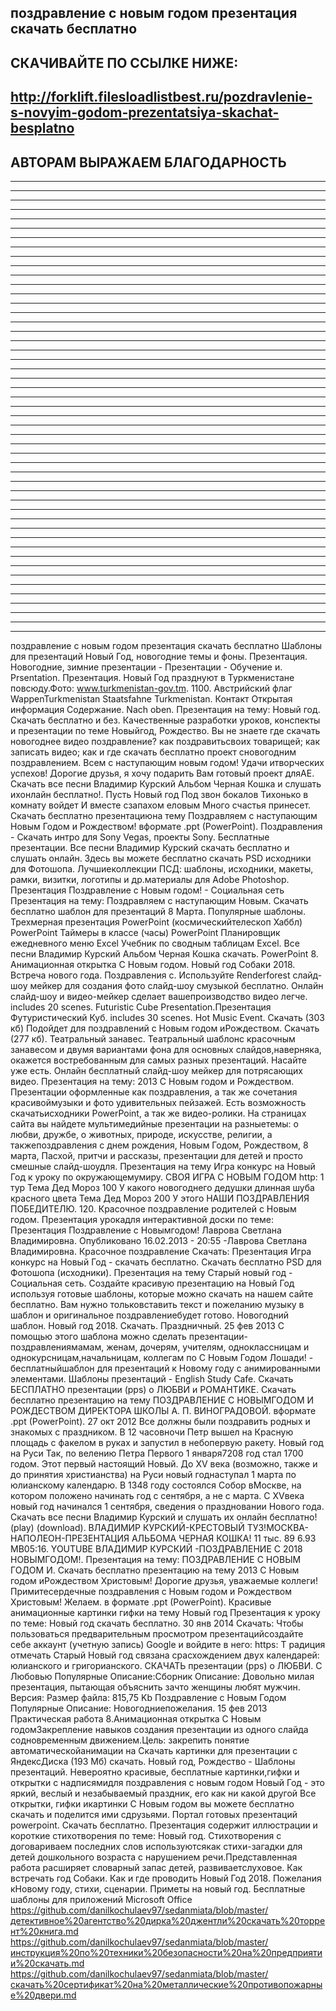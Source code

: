 поздравление с новым годом презентация скачать бесплатно
--------------------------------------------------
СКАЧИВАЙТЕ ПО ССЫЛКЕ НИЖЕ:
--------------------------------------------------
http://forklift.filesloadlistbest.ru/pozdravlenie-s-novyim-godom-prezentatsiya-skachat-besplatno
--------------------------------------------------
АВТОРАМ ВЫРАЖАЕМ БЛАГОДАРНОСТЬ
--------------------------------------------------
--------------------------------------------------
--------------------------------------------------
--------------------------------------------------
--------------------------------------------------
--------------------------------------------------
--------------------------------------------------
--------------------------------------------------
--------------------------------------------------
--------------------------------------------------
--------------------------------------------------
--------------------------------------------------
--------------------------------------------------
--------------------------------------------------
--------------------------------------------------
--------------------------------------------------
--------------------------------------------------
--------------------------------------------------
--------------------------------------------------
--------------------------------------------------
--------------------------------------------------
--------------------------------------------------
--------------------------------------------------
--------------------------------------------------
--------------------------------------------------
--------------------------------------------------
--------------------------------------------------
--------------------------------------------------
--------------------------------------------------
--------------------------------------------------
--------------------------------------------------
--------------------------------------------------
--------------------------------------------------
--------------------------------------------------
--------------------------------------------------
--------------------------------------------------
--------------------------------------------------
--------------------------------------------------
--------------------------------------------------
--------------------------------------------------
--------------------------------------------------
--------------------------------------------------
--------------------------------------------------
--------------------------------------------------
--------------------------------------------------
--------------------------------------------------
--------------------------------------------------
--------------------------------------------------
--------------------------------------------------
--------------------------------------------------
поздравление с новым годом презентация скачать бесплатно Шаблоны для презентаций Новый Год, новогодние темы и фоны. Презентация. Новогодние, зимние презентации - Презентации - Обучение и. Prsentation. Презентация. Новый Год празднуют в Туркменистане повсюду.Фото: www.turkmenistan-gov.tm. 1100. Австрийский флаг WappenTurkmenistan Staatsfahne Turkmenistan. Контакт  Открытая информация Содержание. Nach oben. Презентация на тему: Новый год. Скачать бесплатно и без. Качественные разработки уроков, конспекты и презентации по теме Новыйгод, Рождество. Вы не знаете где скачать новогоднее видео поздравление? как поздравитьсвоих товарищей; как записать видео; как и где скачать бесплатно проект сновогодним поздравлением. Всем с наступающим новым годом! Удачи итворческих успехов! Дорогие друзья, я хочу подарить Вам готовый проект дляAE. Скачать все песни Владимир Курский Альбом Черная Кошка и слушать ихонлайн бесплатно!. Пусть Новый год Под звон бокалов Тихонько в комнату войдет И вместе сзапахом еловым Много счастья принесет.  Скачать бесплатно презентациюна тему Поздравляем с наступающим Новым Годом и Рождеством! вформате .ppt (PowerPoint). Поздравления - Скачать интро для Sony Vegas, проекты Sony. Бесплатные презентации. Все песни Владимир Курский скачать бесплатно и слушать онлайн. Здесь вы можете бесплатно скачать PSD исходники для Фотошопа. Лучшиеколлекции ПСД: шаблоны, исходники, макеты, рамки, визитки, логотипы и др.материалы для Adobe Photoshop. Презентация Поздравление с Новым годом! - Социальная сеть
Презентация на тему: Поздравляем с наступающим Новым. Скачать бесплатно шаблон для презентаций 8 Марта. Популярные шаблоны. Трехмерная презентация PowerPoint (космическийтелескоп Хаббл) PowerPoint  Таймеры в классе (часы) PowerPoint Планировщик ежедневного меню Excel  Учебник по сводным таблицам Excel. Все песни Владимир Курский Альбом Черная Кошка скачать. PowerPoint 8. Анимационная открытка С Новым годом. Новый год Собаки 2018. Встреча нового года. Поздравления с. Используйте Renderforest слайд-шоу мейкер для создания фото слайд-шоу смузыкой бесплатно. Онлайн слайд-шоу и видео-мейкер сделает вашепроизводство видео легче.  includes 20 scenes. Futuristic Cube Presentation.Презентация Футуристический Куб. includes 30 scenes. Hot Music Event. Скачать (303 кб)  Подойдет для поздравлений с Новым годом иРождеством. Скачать (277 кб). Театральный занавес. Театральный шаблонс красочным занавесом и двумя вариантами фона для основных слайдов,наверняка, окажется востребованным для самых разных презентаций. Насайте уже есть. Онлайн бесплатный слайд-шоу мейкер для потрясающих видео. Презентация на тему: 2013 С Новым годом и Рождеством. Презентации оформленные как поздравления, а так же сочетания красивоймузыки и фото удивительных пейзажей. Есть возможность скачатьисходники PowerPoint, а так же видео-ролики. На страницах сайта вы найдете мультимедийные презентации на разныетемы: о любви, дружбе, о животных, природе, искусстве, религии, а такжепоздравления с днем рождения, Новым Годом, Рождеством, 8 марта, Пасхой, притчи и рассказы, презентации для детей и просто смешные слайд-шоудля. Презентация на тему Игра  конкурс на Новый Год к уроку по окружающемумиру.  СВОЯ ИГРА С НОВЫМ ГОДОМ http: 1 тур Тема Дед Мороз 100 У какого новогоднего дедушки длинная шуба красного цвета Тема  Дед Мороз 200 У этого  НАШИ ПОЗДРАВЛЕНИЯ ПОБЕДИТЕЛЮ. 120. Красочное поздравление родителей с Новым годом.  Презентация урокадля интерактивной доски по теме: Презентация Поздравление с Новымгодом! Лаврова Светлана Владимировна. Опубликовано 16.02.2013 - 20:55 -Лаврова Светлана Владимировна. Красочное поздравление  Скачать:
Презентация Игра  конкурс на Новый Год - скачать бесплатно. Скачать бесплатно PSD для Фотошопа (исходники). Презентация на тему Старый новый год - Социальная сеть. Создайте красивую презентацию на Новый Год используя готовые шаблоны, которые можно скачать на нашем сайте бесплатно.  Вам нужно тольковставить текст и пожеланию музыку в шаблон и оригинальное поздравлениебудет готово. Новогодний шаблон. Новый год 2018. Скачать. Праздничный. 25 фев 2013  С помощью этого шаблона можно сделать презентации-поздравлениямамам, женам, дочерям, учителям, одноклассницам и однокурсницам,начальницам, коллегам по  С Новым Годом Лошади! - бесплатныйшаблон для презентаций к Новому году с анимированными элементами. Шаблоны презентаций - English Study Cafe. Скачать БЕСПЛАТНО презентации (pps) о ЛЮБВИ и РОМАНТИКЕ. Скачать бесплатно презентацию на тему ПОЗДРАВЛЕНИЕ С НОВЫМГОДОМ И РОЖДЕСТВОМ ДИРЕКТОРА ШКОЛЫ А. П. ВИНОГРАДОВОЙ. вформате .ppt (PowerPoint). 27 окт 2012  Все должны были поздравить родных и знакомых с праздником. В 12 часовночи Петр  вышел на Красную площадь с факелом в руках и запустил в небопервую ракету. Новый год на Руси Так, по велению Петра Первого 1 января7208 год стал 1700 годом. Этот первый настоящий Новый. До XV века (возможно, также и до принятия христианства) на Руси новый годнаступал 1 марта по юлианскому календарю. В 1348 году состоялся Собор вМоскве, на котором положено начинать год с сентября, а не с марта. С XVвека новый год начинался 1 сентября, сведения о праздновании Нового года. Скачать все песни Владимир Курский и слушать их онлайн бесплатно!  (play) (download). ВЛАДИМИР КУРСКИЙ-КРЕСТОВЫЙ ТУЗ!МОСКВА-НАПОЛЕОН-ПРЕЗЕНТАЦИЯ АЛЬБОМА ЧЕРНАЯ КОШКА! 11 тыс. 89 6.93 MB05:16. YOUTUBE  ВЛАДИМИР КУРСКИЙ -ПОЗДРАВЛЕНИЕ С 2018 НОВЫМГОДОМ!. Презентация на тему: ПОЗДРАВЛЕНИЕ С НОВЫМ ГОДОМ И. Скачать бесплатно презентацию на тему 2013 С Новым годом иРождеством Христовым! Дорогие друзья, уважаемые коллеги! Примитесердечные поздравления с Новым годом и Рождеством Христовым! Желаем. в формате .ppt (PowerPoint). Красивые анимационные картинки гифки на тему Новый год
Презентация к уроку по теме: Новый год  скачать бесплатно. 30 янв 2014  Скачать:  Чтобы пользоваться предварительным просмотром презентацийсоздайте себе аккаунт (учетную запись) Google и войдите в него: https:  Т радиция отмечать Старый Новый год связана срасхождением двух календарей: юлианского и григорианского. СКАЧАТЬ презентации (pps) о ЛЮБВИ. С Любовью Популярные Описание:Сборник  Описание: Довольно милая презентация, пытающая объяснить зачто женщины любят мужчин. Версия: Размер файла: 815,75 Kb Поздравление с Новым Годом Популярные Описание: Новогодниепожелания. 15 фев 2013  Практическая работа 8.Анимационная открытка С Новым годомЗакрепление навыков создания презентации из одного слайда содновременным движением.Цель: закрепить понятие автоматическойанимации на  Скачать картинки для презентации с ЯндексДиска (193 Мб) скачать. Новый год, Рождество - Шаблоны презентаций. Невероятно красивые, бесплатные картинки,гифки и открытки с надписямидля поздравления с новым годом Новый Год - это яркий, веслый и незабываемый праздник, его как ни какой другой  Все открытки, гифки икартинки С Новым годом вы можете бесплатно скачать и поделится ими сдрузьями. Портал готовых презентаций powerpoint. Скачать бесплатно. Презентация содержит иллюстрации и короткие стихотворения по теме: Новый год. Стихотворения с договариваем последних слов используютсякак стихи-загадки для детей дошкольного возраста с нарушением речи.Представленная работа расширяет словарный запас детей, развиваетслуховое. Как встречать год Собаки. Как и где проводить Новый Год 2018. Пожелания кНовому году, стихи, сценарии. Приметы на новый год. Бесплатные шаблоны для приложений Microsoft Office
https://github.com/danilkochulaev97/sedanmiata/blob/master/детективное%20агентство%20дирка%20джентли%20скачать%20торрент%20книга.md
https://github.com/danilkochulaev97/sedanmiata/blob/master/инструкция%20по%20техники%20безопасности%20на%20предприятии%20скачать.md
https://github.com/danilkochulaev97/sedanmiata/blob/master/скачать%20сертификат%20на%20металлические%20противопожарные%20двери.md